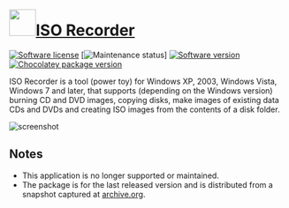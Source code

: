 # [<img src="https://cdn.jsdelivr.net/gh/dgalbraith/chocolatey-packages@7e9ae106859434f2bdde98f74517f9f3fbea1424/icons/isorecorder.png" width="48" height="48" />ISO Recorder](https://chocolatey.org/packages/isorecorder)

[![Software license](https://img.shields.io/badge/License-Freeware-yellow.svg)](https://web.archive.org/web/20171011025743/http://isorecorder.alexfeinman.com:80/ISOrecorder.htm)
[![Maintenance status](https://img.shields.io/badge/Maintained%3F-no-red.svg)]
[![Software version](https://img.shields.io/badge/Source-v3.1.3-blue.svg)](https://web.archive.org/web/20161013205100if_/http://isorecorder.alexfeinman.com/W7.htm)
[![Chocolatey package version](https://img.shields.io/chocolatey/v/isorecorder?label=Chocolatey)](https://chocolatey.org/packages/isorecorder)

ISO Recorder is a tool (power toy) for Windows XP, 2003, Windows Vista, Windows 7 and later, that supports (depending
on the Windows version) burning CD and DVD images, copying disks, make images of existing data CDs and DVDs and
creating ISO images from the contents of a disk folder.

![screenshot](https://cdn.jsdelivr.net/gh/dgalbraith/chocolatey-packages@33f8c2fec7386e32ee8e85568835b8e589091622/manual/isorecorder/screenshot.png)

## Notes

* This application is no longer supported or maintained.
* The package is for the last released version and is distributed from a snapshot captured at [archive.org](https://archive.org).
